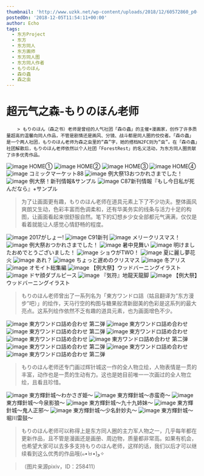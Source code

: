 ```yaml
---
thumbnail: 'http://www.uzkk.net/wp-content/uploads/2018/12/60572860_p0-825x510.jpg'
postedOn: '2018-12-05T11:54:11+00:00'
author: Echo
tags:
  - 东方Project
  - 东方
  - 东方同人
  - 东方画师
  - 东方同人图
  - 东方同人作者
  - もりのほん
  - 森の蟲
  - 森之虫
---
```


# 超元气之森-もりのほん老师

		> もりのほん（森之书）老师是曾经的人气社团「森の蟲」的主催+漫画家，创作了许多质量超高的温馨向同人作品，不管是剧情还是画风、分镜、战斗都是同人圈的佼佼者。「森の蟲」是一个两人社团，もりのほん老师为森之虫里的“森”字，她的搭档N2FC则为“虫”。在「森の蟲」社团解散后，もりのほん老师依然以个人社团「ForestRest」的名义活动，为东方同人圈贡献了许多优秀作品。

> 

![image](http://www.uzkk.net/wp-content/uploads/2018/12/64221126_p0-736x1024.jpg)
HOME①
![image](http://www.uzkk.net/wp-content/uploads/2018/12/65400195_p0-725x1024.jpg)
HOME②
![image](http://www.uzkk.net/wp-content/uploads/2018/12/68531553_p0-711x1024.png)
HOME③
![image](http://www.uzkk.net/wp-content/uploads/2018/12/70070359_p0-732x1024.jpg)
HOME④
![image](http://www.uzkk.net/wp-content/uploads/2018/12/51919988_p0.jpg)
コミックマーケット88
![image](http://www.uzkk.net/wp-content/uploads/2018/12/56815615_p0-884x1024.png)
例大祭13おつかれさまでした！
![image](http://www.uzkk.net/wp-content/uploads/2018/12/50270079_p0-731x1024.jpg)
例大祭！新刊情報&サンプル
![image](http://www.uzkk.net/wp-content/uploads/2018/12/47750786_p0-727x1024.jpg)
C87新刊情報『もし今日私が死んだなら』+サンプル
> 为了让画面更有趣，もりのほん老师在道具元素上下了不少功夫。整体画风爽朗又生动，色彩丰富而色调柔和，还有华美务实的线条与活力十足的构图，让画面看起来很舒服自然。笔下的幻想乡少女全部都元气满满，仅仅是看着就能让人感觉心情舒畅的程度。

![image](http://www.uzkk.net/wp-content/uploads/2018/12/61190458_p0-1024x576.jpg)
2017がしょー!
![image](http://www.uzkk.net/wp-content/uploads/2018/12/60572860_p0-1024x725.jpg)
C91新刊
![image](http://www.uzkk.net/wp-content/uploads/2018/12/60561552_p0-1024x724.png)
メリークリスマス！
![image](http://www.uzkk.net/wp-content/uploads/2018/12/50356536_p0-1024x732.jpg)
例大祭おつかれさまでした！
![image](http://www.uzkk.net/wp-content/uploads/2018/12/58231596_p0-1024x802.png)
暑中見舞い
![image](http://www.uzkk.net/wp-content/uploads/2018/12/48028438_p0-1024x724.jpg)
明けましたおめでとうございました！
![image](http://www.uzkk.net/wp-content/uploads/2018/12/54530189_p0.png)
ショウがTWO！
![image](http://www.uzkk.net/wp-content/uploads/2018/12/52222354_p0-859x1024.png)
夏に麗し夢花火
![image](http://www.uzkk.net/wp-content/uploads/2018/12/44662281_p0-730x1024.jpg)
あれ？
![image](http://www.uzkk.net/wp-content/uploads/2018/12/16054771_p0-722x1024.jpg)
ちょっと遅めのクリスマス
![image](http://www.uzkk.net/wp-content/uploads/2018/12/32452074_p0.jpg)
冬アリス
![image](http://www.uzkk.net/wp-content/uploads/2018/12/32294988_p0.jpg)
オモイト総集編
![image](http://www.uzkk.net/wp-content/uploads/2018/12/27331649_p0-725x1024.jpg)
【例大祭】ウッドバーニングイラスト
![image](http://www.uzkk.net/wp-content/uploads/2018/12/24919229_p0-1024x768.jpg)
ドヤ顔ダブルピース
![image](http://www.uzkk.net/wp-content/uploads/2018/12/21328693_p0-1024x819.jpg)
『気符』地龍天龍脚
![image](http://www.uzkk.net/wp-content/uploads/2018/12/21241688_p0-1024x853.jpg)
【例大祭】ウッドバーニングイラスト
> もりのほん老师曾出了一系列名为「東方ワンドロ詰（姑且翻译为“东方漫步”吧）」的绘作，天马行空的构图与糖果般清新甜美的色彩是这系列的最大亮点。这系列绘作依然不乏有趣的道具元素，也为画面增色不少。

![image](http://www.uzkk.net/wp-content/uploads/2018/12/47286667_p3.jpg)
東方ワンドロ詰め合わせ 第二弹
![image](http://www.uzkk.net/wp-content/uploads/2018/12/46927889_p6.jpg)
東方ワンドロ詰め合わせ
![image](http://www.uzkk.net/wp-content/uploads/2018/12/47286667_p0.jpg)
東方ワンドロ詰め合わせ 第二弹
![image](http://www.uzkk.net/wp-content/uploads/2018/12/46927889_p5.jpg)
東方ワンドロ詰め合わせ
![image](http://www.uzkk.net/wp-content/uploads/2018/12/46927889_p9.jpg)
東方ワンドロ詰め合わせ
![image](http://www.uzkk.net/wp-content/uploads/2018/12/47286667_p7.jpg)
東方ワンドロ詰め合わせ 第二弹
![image](http://www.uzkk.net/wp-content/uploads/2018/12/47286667_p1.jpg)
東方ワンドロ詰め合わせ 第二弹
![image](http://www.uzkk.net/wp-content/uploads/2018/12/46927889_p8-720x1024.jpg)
東方ワンドロ詰め合わせ
![image](http://www.uzkk.net/wp-content/uploads/2018/12/47286667_p2.jpg)
東方ワンドロ詰め合わせ 第二弹
> もりのほん老师还专门画过辉针城这一作的全人物立绘，人物表情是一贯的丰富，动作也是一贯的生动有力。这也是她目前唯一一次画过的全人物立绘，且看且珍惜。

![image](http://www.uzkk.net/wp-content/uploads/2018/12/39813292_p0.jpg)
東方輝針城〜わかさぎ姫〜
![image](http://www.uzkk.net/wp-content/uploads/2018/12/39830211_p0.jpg)
東方輝針城〜赤蛮奇〜
![image](http://www.uzkk.net/wp-content/uploads/2018/12/39863932_p0.jpg)
東方輝針城〜今泉影狼〜
![image](http://www.uzkk.net/wp-content/uploads/2018/12/39961894_p0.jpg)
東方輝針城〜九十九姉妹〜
![image](http://www.uzkk.net/wp-content/uploads/2018/12/40366129_p0-1.jpg)
東方輝針城〜鬼人正邪〜
![image](http://www.uzkk.net/wp-content/uploads/2018/12/40383914_p0.jpg)
東方輝針城〜少名針妙丸〜
![image](http://www.uzkk.net/wp-content/uploads/2018/12/40407236_p0-970x1024.jpg)
東方輝針城〜堀川雷鼓〜
> もりのほん老师可以称得上是东方同人圈的主力军人物之一，几乎每年都在更新作品，且不管是漫画还是画册、周边物，质量都非常高。如果有机会，也希望大家可以去多多支持もりのほん老师，这样的话，我们以后才可以继续看到这么优秀的作品哦(๑•̀ㅂ•́)و✧

> （图片来源pixiv，ID：258411）

	